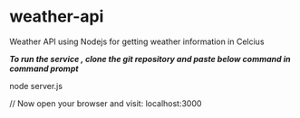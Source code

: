 # weather-api
Weather API using Nodejs for getting weather information in Celcius


<i><b> To run the service , clone the git repository and paste below command in command prompt</i></b>

node server.js

// Now open your browser and visit: localhost:3000
